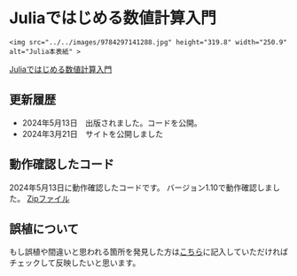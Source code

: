 # Juliaではじめる数値計算入門

```@raw html
<img src="../../images/9784297141288.jpg" height="319.8" width="250.9" alt="Julia本表紙" >
```
[Juliaではじめる数値計算入門](https://gihyo.jp/book/2024/978-4-297-14128-8)


## 更新履歴
- 2024年5月13日　出版されました。コードを公開。
- 2024年3月21日　サイトを公開しました


## 動作確認したコード
2024年5月13日に動作確認したコードです。 バージョン1.10で動作確認しました。
[Zipファイル](./MyNumerics.zip)

## 誤植について
もし誤植や間違いと思われる箇所を発見した方は[こちら](https://github.com/cometscome/YukiNagai/issues/2)に記入していただければチェックして反映したいと思います。


